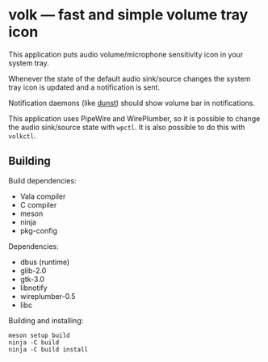 # volk — fast and simple volume tray icon

This application puts audio volume/microphone
sensitivity icon in your system tray.

Whenever the state of the default audio sink/source changes
the system tray icon is updated and a notification is sent.

Notification daemons (like [dunst](https://github.com/dunst-project/dunst))
should show volume bar in notifications.

This application uses PipeWire and WirePlumber, so it is
possible to change the audio sink/source state with `wpctl`.
It is also possible to do this with `volkctl`.

## Building

Build dependencies:
- Vala compiler
- C compiler
- meson
- ninja
- pkg-config

Dependencies:
- dbus (runtime)
- glib-2.0
- gtk-3.0
- libnotify
- wireplumber-0.5
- libc

Building and installing:

```
meson setup build
ninja -C build
ninja -C build install
```
